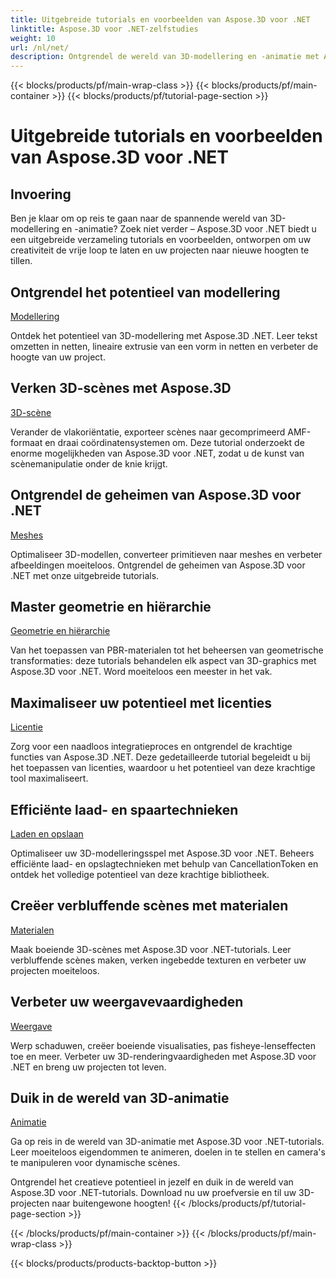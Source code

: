 ```yaml
---
title: Uitgebreide tutorials en voorbeelden van Aspose.3D voor .NET
linktitle: Aspose.3D voor .NET-zelfstudies
weight: 10
url: /nl/net/
description: Ontgrendel de wereld van 3D-modellering en -animatie met Aspose.3D voor .NET-tutorials. Breng uw projecten moeiteloos naar een hoger niveau – van rendering tot lineaire extrusie.
---
```


{{< blocks/products/pf/main-wrap-class >}}
{{< blocks/products/pf/main-container >}}
{{< blocks/products/pf/tutorial-page-section >}}

# Uitgebreide tutorials en voorbeelden van Aspose.3D voor .NET

## Invoering

Ben je klaar om op reis te gaan naar de spannende wereld van 3D-modellering en -animatie? Zoek niet verder – Aspose.3D voor .NET biedt u een uitgebreide verzameling tutorials en voorbeelden, ontworpen om uw creativiteit de vrije loop te laten en uw projecten naar nieuwe hoogten te tillen.

##  Ontgrendel het potentieel van modellering
[Modellering](./3d-modeling/)

Ontdek het potentieel van 3D-modellering met Aspose.3D .NET. Leer tekst omzetten in netten, lineaire extrusie van een vorm in netten en verbeter de hoogte van uw project.


##  Verken 3D-scènes met Aspose.3D
[3D-scène](./3d-scene/)

Verander de vlakoriëntatie, exporteer scènes naar gecomprimeerd AMF-formaat en draai coördinatensystemen om. Deze tutorial onderzoekt de enorme mogelijkheden van Aspose.3D voor .NET, zodat u de kunst van scènemanipulatie onder de knie krijgt.

##  Ontgrendel de geheimen van Aspose.3D voor .NET
[Meshes](./meshes/)

Optimaliseer 3D-modellen, converteer primitieven naar meshes en verbeter afbeeldingen moeiteloos. Ontgrendel de geheimen van Aspose.3D voor .NET met onze uitgebreide tutorials.


##  Master geometrie en hiërarchie
[Geometrie en hiërarchie](./geometry-and-hierarchy/)

Van het toepassen van PBR-materialen tot het beheersen van geometrische transformaties: deze tutorials behandelen elk aspect van 3D-graphics met Aspose.3D voor .NET. Word moeiteloos een meester in het vak.

##  Maximaliseer uw potentieel met licenties
[Licentie](./license/)

Zorg voor een naadloos integratieproces en ontgrendel de krachtige functies van Aspose.3D .NET. Deze gedetailleerde tutorial begeleidt u bij het toepassen van licenties, waardoor u het potentieel van deze krachtige tool maximaliseert.

##  Efficiënte laad- en spaartechnieken
[Laden en opslaan](./loading-and-saving/)

Optimaliseer uw 3D-modelleringsspel met Aspose.3D voor .NET. Beheers efficiënte laad- en opslagtechnieken met behulp van CancellationToken en ontdek het volledige potentieel van deze krachtige bibliotheek.

##  Creëer verbluffende scènes met materialen
[Materialen](./materials/)

Maak boeiende 3D-scènes met Aspose.3D voor .NET-tutorials. Leer verbluffende scènes maken, verken ingebedde texturen en verbeter uw projecten moeiteloos.

##  Verbeter uw weergavevaardigheden
[Weergave](./rendering/)

Werp schaduwen, creëer boeiende visualisaties, pas fisheye-lenseffecten toe en meer. Verbeter uw 3D-renderingvaardigheden met Aspose.3D voor .NET en breng uw projecten tot leven.

##  Duik in de wereld van 3D-animatie
[Animatie](./animation/)

Ga op reis in de wereld van 3D-animatie met Aspose.3D voor .NET-tutorials. Leer moeiteloos eigendommen te animeren, doelen in te stellen en camera's te manipuleren voor dynamische scènes.


Ontgrendel het creatieve potentieel in jezelf en duik in de wereld van Aspose.3D voor .NET-tutorials. Download nu uw proefversie en til uw 3D-projecten naar buitengewone hoogten!
{{< /blocks/products/pf/tutorial-page-section >}}

{{< /blocks/products/pf/main-container >}}
{{< /blocks/products/pf/main-wrap-class >}}

{{< blocks/products/products-backtop-button >}}
